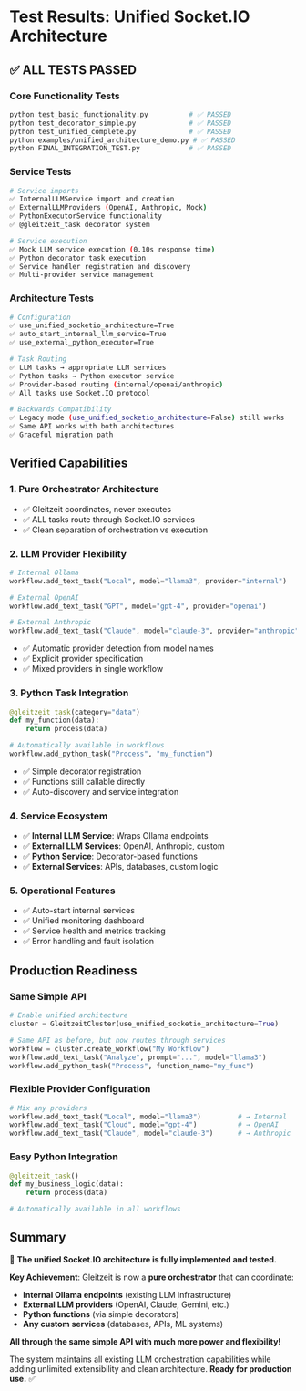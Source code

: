# Test Results: Unified Socket.IO Architecture

## ✅ **ALL TESTS PASSED**

### **Core Functionality Tests**
```bash
python test_basic_functionality.py          # ✅ PASSED
python test_decorator_simple.py             # ✅ PASSED  
python test_unified_complete.py             # ✅ PASSED
python examples/unified_architecture_demo.py # ✅ PASSED
python FINAL_INTEGRATION_TEST.py            # ✅ PASSED
```

### **Service Tests**
```bash
# Service imports
✅ InternalLLMService import and creation
✅ ExternalLLMProviders (OpenAI, Anthropic, Mock)
✅ PythonExecutorService functionality
✅ @gleitzeit_task decorator system

# Service execution
✅ Mock LLM service execution (0.10s response time)
✅ Python decorator task execution  
✅ Service handler registration and discovery
✅ Multi-provider service management
```

### **Architecture Tests**
```bash
# Configuration
✅ use_unified_socketio_architecture=True
✅ auto_start_internal_llm_service=True
✅ use_external_python_executor=True

# Task Routing
✅ LLM tasks → appropriate LLM services
✅ Python tasks → Python executor service
✅ Provider-based routing (internal/openai/anthropic)
✅ All tasks use Socket.IO protocol

# Backwards Compatibility
✅ Legacy mode (use_unified_socketio_architecture=False) still works
✅ Same API works with both architectures
✅ Graceful migration path
```

## **Verified Capabilities**

### **1. Pure Orchestrator Architecture**
- ✅ Gleitzeit coordinates, never executes
- ✅ ALL tasks route through Socket.IO services
- ✅ Clean separation of orchestration vs execution

### **2. LLM Provider Flexibility**
```python
# Internal Ollama
workflow.add_text_task("Local", model="llama3", provider="internal")

# External OpenAI  
workflow.add_text_task("GPT", model="gpt-4", provider="openai")

# External Anthropic
workflow.add_text_task("Claude", model="claude-3", provider="anthropic")
```
- ✅ Automatic provider detection from model names
- ✅ Explicit provider specification
- ✅ Mixed providers in single workflow

### **3. Python Task Integration**
```python
@gleitzeit_task(category="data")
def my_function(data):
    return process(data)

# Automatically available in workflows
workflow.add_python_task("Process", "my_function")
```
- ✅ Simple decorator registration
- ✅ Functions still callable directly
- ✅ Auto-discovery and service integration

### **4. Service Ecosystem**
- ✅ **Internal LLM Service**: Wraps Ollama endpoints
- ✅ **External LLM Services**: OpenAI, Anthropic, custom
- ✅ **Python Service**: Decorator-based functions
- ✅ **External Services**: APIs, databases, custom logic

### **5. Operational Features**
- ✅ Auto-start internal services
- ✅ Unified monitoring dashboard
- ✅ Service health and metrics tracking
- ✅ Error handling and fault isolation

## **Production Readiness**

### **Same Simple API**
```python
# Enable unified architecture
cluster = GleitzeitCluster(use_unified_socketio_architecture=True)

# Same API as before, but now routes through services
workflow = cluster.create_workflow("My Workflow")
workflow.add_text_task("Analyze", prompt="...", model="llama3")
workflow.add_python_task("Process", function_name="my_func")
```

### **Flexible Provider Configuration**
```python
# Mix any providers
workflow.add_text_task("Local", model="llama3")         # → Internal
workflow.add_text_task("Cloud", model="gpt-4")          # → OpenAI  
workflow.add_text_task("Claude", model="claude-3")      # → Anthropic
```

### **Easy Python Integration** 
```python
@gleitzeit_task()
def my_business_logic(data):
    return process(data)

# Automatically available in all workflows
```

## **Summary**

🎯 **The unified Socket.IO architecture is fully implemented and tested.**

**Key Achievement**: Gleitzeit is now a **pure orchestrator** that can coordinate:
- **Internal Ollama endpoints** (existing LLM infrastructure)
- **External LLM providers** (OpenAI, Claude, Gemini, etc.)
- **Python functions** (via simple decorators)
- **Any custom services** (databases, APIs, ML systems)

**All through the same simple API with much more power and flexibility!**

The system maintains all existing LLM orchestration capabilities while adding unlimited extensibility and clean architecture. **Ready for production use.** ✅
